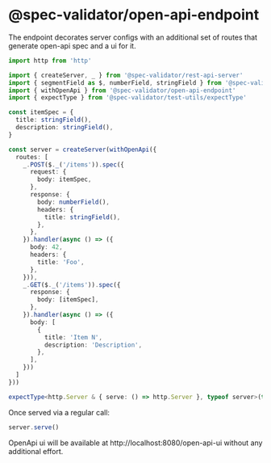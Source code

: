 # @spec-validator/open-api-endpoint

The endpoint decorates server configs with an additional set of
routes that generate open-api spec and a ui for it.

```ts
import http from 'http'

import { createServer, _ } from '@spec-validator/rest-api-server'
import { segmentField as $, numberField, stringField } from '@spec-validator/validator/fields'
import { withOpenApi } from '@spec-validator/open-api-endpoint'
import { expectType } from '@spec-validator/test-utils/expectType'

const itemSpec = {
  title: stringField(),
  description: stringField(),
}

const server = createServer(withOpenApi({
  routes: [
    _.POST($._('/items')).spec({
      request: {
        body: itemSpec,
      },
      response: {
        body: numberField(),
        headers: {
          title: stringField(),
        },
      },
    }).handler(async () => ({
      body: 42,
      headers: {
        title: 'Foo',
      },
    })),
    _.GET($._('/items')).spec({
      response: {
        body: [itemSpec],
      },
    }).handler(async () => ({
      body: [
        {
          title: 'Item N',
          description: 'Description',
        },
      ],
    }))
  ]
}))

expectType<http.Server & { serve: () => http.Server }, typeof server>(true)
```

Once served via a regular call:

```ts #ignore
server.serve()
```

OpenApi ui will be available at http://localhost:8080/open-api-ui
without any additional effort.
